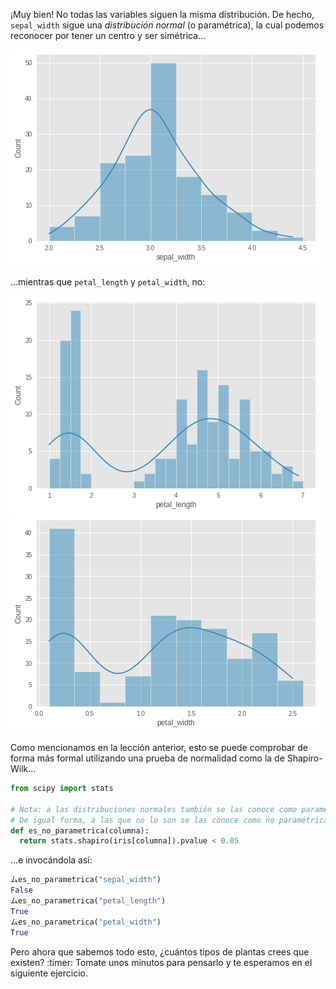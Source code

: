 ¡Muy bien! No todas las variables siguen la misma distribución. De hecho, `sepal_width` sigue una _distribución normal_ (o paramétrica), la cual podemos reconocer por tener un centro y ser simétrica... 

<img src="https://raw.githubusercontent.com/MumukiProject/mumuki-guia-python3-clustering/master/assets/sepal_with_hist_1672522430362.png" alt="sepal_with_hist_1672522430362.png" width="auto" height="auto">

...mientras que `petal_length` y `petal_width`, no:

<img src="https://raw.githubusercontent.com/MumukiProject/mumuki-guia-python3-clustering/master/assets/petal_length_hist_1672522445222.png" alt="petal_length_hist_1672522445222.png" width="auto" height="auto">

<img src="https://raw.githubusercontent.com/MumukiProject/mumuki-guia-python3-clustering/master/assets/petal_width_hist_1672522456715.png" alt="petal_width_hist_1672522456715.png" width="auto" height="auto">

Como mencionamos en la lección anterior, esto se puede comprobar de forma más formal utilizando una prueba de normalidad como la de Shapiro-Wilk...

```python
from scipy import stats

# Nota: a las distribuciones normales también se las conoce como paramétricas.
# De igual forma, a las que no lo son se las conoce como no paramétricas
def es_no_parametrica(columna):
  return stats.shapiro(iris[columna]).pvalue < 0.05
```
...e invocándola así:

```python
ムes_no_parametrica("sepal_width")
False
ムes_no_parametrica("petal_length")
True
ムes_no_parametrica("petal_width")
True
```

Pero ahora que sabemos todo esto, ¿cuántos tipos de plantas crees que existen? :timer: Tomate unos minutos para pensarlo y te esperamos en el siguiente ejercicio. 

